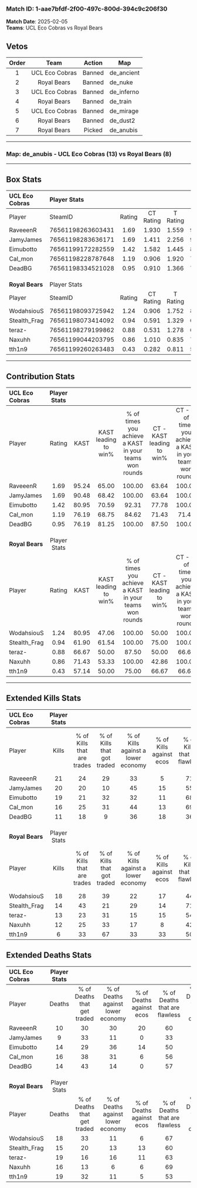 ### Match ID: 1-aae7bfdf-2f00-497c-800d-394c9c206f30  
**Match Date**: 2025-02-05  
**Teams**: UCL Eco Cobras vs Royal Bears  

## Vetos  

| Order | Team | Action | Map |
| :---: | :--: | :----: | --- |
| 1 | UCL Eco Cobras | Banned | de_ancient |
| 2 | Royal Bears | Banned | de_nuke |
| 3 | UCL Eco Cobras | Banned | de_inferno |
| 4 | Royal Bears | Banned | de_train |
| 5 | UCL Eco Cobras | Banned | de_mirage |
| 6 | Royal Bears | Banned | de_dust2 |
| 7 | Royal Bears | Picked | de_anubis |

---  

### **Map**: de_anubis - UCL Eco Cobras (13) vs Royal Bears (8)  
---  

## Box Stats  

| **UCL Eco Cobras** | Player Stats      |        |           |          |       |       |       |         |        |      |     |
| :- | :- | :-: | :-: | :-: | :-: | :-: | :-: | :-: | :-: | :-: | :-: |
| Player             | SteamID           | Rating | CT Rating | T Rating | KAST  |  ADR  | Kills | Assists | Deaths | K/D  | HS% |
| RaveeenR           | 76561198263603431 |  1.69  |   1.930   |  1.559   | 95.24 | 91.1  |  21   |    7    |   10   | 2.10 | 52  |
| JamyJames          | 76561198283636171 |  1.69  |   1.411   |  2.256   | 90.48 | 109.0 |  20   |    5    |   9    | 2.22 | 50  |
| Eimubotto          | 76561199172282559 |  1.42  |   1.582   |  1.445   | 80.95 | 93.7  |  19   |    9    |   14   | 1.36 | 42  |
| Cal_mon            | 76561198228787648 |  1.19  |   0.906   |  1.920   | 76.19 | 90.3  |  16   |    6    |   16   | 1.00 | 37  |
| DeadBG             | 76561198334521028 |  0.95  |   0.910   |  1.366   | 76.19 | 62.7  |  11   |    7    |   14   | 0.79 | 27  |
|                    |                   |        |           |          |       |       |       |         |        |      |     |
|                    |                   |        |           |          |       |       |       |         |        |      |     |
|                    |                   |        |           |          |       |       |       |         |        |      |     |
| **Royal Bears**    | Player Stats      |        |           |          |       |       |       |         |        |      |     |
| Player             | SteamID           | Rating | CT Rating | T Rating | KAST  |  ADR  | Kills | Assists | Deaths | K/D  | HS% |
| WodahsiouS         | 76561198093725942 |  1.24  |   0.906   |  1.752   | 80.95 | 88.0  |  18   |    4    |   18   | 1.00 | 27  |
| Stealth_Frag       | 76561198073414092 |  0.94  |   0.591   |  1.329   | 61.90 | 69.8  |  14   |    1    |   15   | 0.93 | 28  |
| teraz-             | 76561198279199862 |  0.88  |   0.531   |  1.278   | 66.67 | 75.9  |  13   |    8    |   19   | 0.68 | 53  |
| Naxuhh             | 76561199044203795 |  0.86  |   1.010   |  0.835   | 71.43 | 54.5  |  12   |    3    |   16   | 0.75 | 41  |
| tth1n9             | 76561199260263483 |  0.43  |   0.282   |  0.811   | 57.14 | 51.5  |   6   |    5    |   19   | 0.32 | 66  |
---  

## Contribution Stats  

| **UCL Eco Cobras** | Player Stats |       |                      |                                                        |                           |                                                             |                          |                                                            |
| :- | :-: | :-: | :-: | :-: | :-: | :-: | :-: | :-: |
| Player             |    Rating    | KAST  | KAST leading to win% | % of times you achieve a KAST in your teams won rounds | CT - KAST leading to win% | CT - % of times you achieve a KAST in your teams won rounds | T - KAST leading to win% | T - % of times you achieve a KAST in your teams won rounds |
| RaveeenR           |     1.69     | 95.24 |        65.00         |                         100.00                         |           63.64           |                           100.00                            |          66.67           |                           100.00                           |
| JamyJames          |     1.69     | 90.48 |        68.42         |                         100.00                         |           63.64           |                           100.00                            |          75.00           |                           100.00                           |
| Eimubotto          |     1.42     | 80.95 |        70.59         |                         92.31                          |           77.78           |                           100.00                            |          62.50           |                           83.33                            |
| Cal_mon            |     1.19     | 76.19 |        68.75         |                         84.62                          |           71.43           |                            71.43                            |          66.67           |                           100.00                           |
| DeadBG             |     0.95     | 76.19 |        81.25         |                         100.00                         |           87.50           |                           100.00                            |          75.00           |                           100.00                           |
|                    |              |       |                      |                                                        |                           |                                                             |                          |                                                            |
|                    |              |       |                      |                                                        |                           |                                                             |                          |                                                            |
|                    |              |       |                      |                                                        |                           |                                                             |                          |                                                            |
| **Royal Bears**    | Player Stats |       |                      |                                                        |                           |                                                             |                          |                                                            |
| Player             |    Rating    | KAST  | KAST leading to win% | % of times you achieve a KAST in your teams won rounds | CT - KAST leading to win% | CT - % of times you achieve a KAST in your teams won rounds | T - KAST leading to win% | T - % of times you achieve a KAST in your teams won rounds |
| WodahsiouS         |     1.24     | 80.95 |        47.06         |                         100.00                         |           50.00           |                           100.00                            |          45.45           |                           100.00                           |
| Stealth_Frag       |     0.94     | 61.90 |        61.54         |                         100.00                         |           75.00           |                           100.00                            |          55.56           |                           100.00                           |
| teraz-             |     0.88     | 66.67 |        50.00         |                         87.50                          |           50.00           |                            66.67                            |          50.00           |                           100.00                           |
| Naxuhh             |     0.86     | 71.43 |        53.33         |                         100.00                         |           42.86           |                           100.00                            |          62.50           |                           100.00                           |
| tth1n9             |     0.43     | 57.14 |        50.00         |                         75.00                          |           66.67           |                            66.67                            |          44.44           |                           80.00                            |
---  

## Extended Kills Stats  

| **UCL Eco Cobras** | Player Stats |                            |                            |                                    |                         |                              |                                 |                                       |                    |           |
| :- | :-: | :-: | :-: | :-: | :-: | :-: | :-: | :-: | :-: | :-: |
| Player             |    Kills     | % of Kills that are trades | % of Kills that got traded | % of Kills against a lower economy | % of Kills against ecos | % of Kills that are flawless | % of Kills that are close duels | % of Kills that are assisted by flash | Pistol Round Kills | AWP Kills |
| RaveeenR           |      21      |             24             |             29             |                 33                 |            5            |              71              |                0                |                  10                   |         2          |     4     |
| JamyJames          |      20      |             20             |             10             |                 45                 |           15            |              55              |                5                |                   5                   |         3          |     0     |
| Eimubotto          |      19      |             21             |             32             |                 32                 |           11            |              68              |                5                |                   0                   |         1          |     3     |
| Cal_mon            |      16      |             25             |             31             |                 44                 |           13            |              69              |                6                |                   6                   |         1          |     0     |
| DeadBG             |      11      |             18             |             9              |                 36                 |           18            |              36              |               27                |                   0                   |         0          |     0     |
|                    |              |                            |                            |                                    |                         |                              |                                 |                                       |                    |           |
|                    |              |                            |                            |                                    |                         |                              |                                 |                                       |                    |           |
|                    |              |                            |                            |                                    |                         |                              |                                 |                                       |                    |           |
| **Royal Bears**    | Player Stats |                            |                            |                                    |                         |                              |                                 |                                       |                    |           |
| Player             |    Kills     | % of Kills that are trades | % of Kills that got traded | % of Kills against a lower economy | % of Kills against ecos | % of Kills that are flawless | % of Kills that are close duels | % of Kills that are assisted by flash | Pistol Round Kills | AWP Kills |
| WodahsiouS         |      18      |             28             |             39             |                 22                 |           17            |              44              |               17                |                  22                   |         1          |     1     |
| Stealth_Frag       |      14      |             43             |             21             |                 29                 |           14            |              71              |                0                |                   7                   |         1          |     0     |
| teraz-             |      13      |             23             |             31             |                 15                 |           15            |              54              |                8                |                   0                   |         0          |     2     |
| Naxuhh             |      12      |             25             |             33             |                 17                 |            8            |              42              |                0                |                   0                   |         3          |     0     |
| tth1n9             |      6       |             33             |             67             |                 33                 |           33            |              50              |                0                |                   0                   |         2          |     0     |
## Extended Deaths Stats  

| **UCL Eco Cobras** | Player Stats |                             |                                   |                          |                               |                            |                           |               |
| :- | :-: | :-: | :-: | :-: | :-: | :-: | :-: | :-: |
| Player             |    Deaths    | % of Deaths that get traded | % of Deaths against lower economy | % of Deaths against ecos | % of Deaths that are flawless | % of Deaths that are close | % of Deaths while blinded | Deaths to AWP |
| RaveeenR           |      10      |             30              |                30                 |            20            |              60               |             0              |             0             |       1       |
| JamyJames          |      9       |             33              |                11                 |            0             |              33               |             11             |            11             |       1       |
| Eimubotto          |      14      |             29              |                36                 |            14            |              50               |             0              |             0             |       1       |
| Cal_mon            |      16      |             38              |                31                 |            6             |              56               |             13             |            13             |       0       |
| DeadBG             |      14      |             43              |                14                 |            0             |              57               |             7              |            14             |       0       |
|                    |              |                             |                                   |                          |                               |                            |                           |               |
|                    |              |                             |                                   |                          |                               |                            |                           |               |
|                    |              |                             |                                   |                          |                               |                            |                           |               |
| **Royal Bears**    | Player Stats |                             |                                   |                          |                               |                            |                           |               |
| Player             |    Deaths    | % of Deaths that get traded | % of Deaths against lower economy | % of Deaths against ecos | % of Deaths that are flawless | % of Deaths that are close | % of Deaths while blinded | Deaths to AWP |
| WodahsiouS         |      18      |             33              |                11                 |            6             |              67               |             6              |             6             |       1       |
| Stealth_Frag       |      15      |             20              |                13                 |            13            |              60               |             7              |             7             |       2       |
| teraz-             |      19      |             16              |                16                 |            11            |              63               |             5              |             0             |       1       |
| Naxuhh             |      16      |             13              |                 6                 |            6             |              69               |             6              |             6             |       1       |
| tth1n9             |      19      |             32              |                11                 |            5             |              53               |             11             |             5             |       2       |
